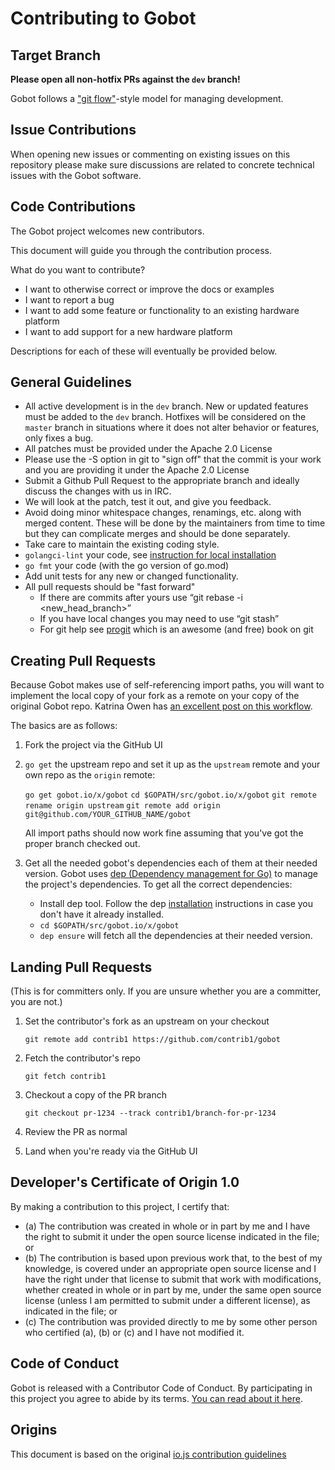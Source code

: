 # Contributing to Gobot

## Target Branch

**Please open all non-hotfix PRs against the `dev` branch!**

Gobot follows a ["git flow"](http://nvie.com/posts/a-successful-git-branching-model/)-style model for managing development.

## Issue Contributions

When opening new issues or commenting on existing issues on this repository
please make sure discussions are related to concrete technical issues with the
Gobot software.

## Code Contributions

The Gobot project welcomes new contributors.

This document will guide you through the contribution process.

What do you want to contribute?

* I want to otherwise correct or improve the docs or examples
* I want to report a bug
* I want to add some feature or functionality to an existing hardware platform
* I want to add support for a new hardware platform

Descriptions for each of these will eventually be provided below.

## General Guidelines

* All active development is in the `dev` branch. New or updated features must be added to the `dev` branch. Hotfixes
  will be considered on the `master` branch in situations where it does not alter behavior or features, only fixes a bug.
* All patches must be provided under the Apache 2.0 License
* Please use the -S option in git to "sign off" that the commit is your work and you are providing it under the
  Apache 2.0 License
* Submit a Github Pull Request to the appropriate branch and ideally discuss the changes with us in IRC.
* We will look at the patch, test it out, and give you feedback.
* Avoid doing minor whitespace changes, renamings, etc. along with merged content. These will be done by the maintainers
  from time to time but they can complicate merges and should be done separately.
* Take care to maintain the existing coding style.
* `golangci-lint` your code, see [instruction for local installation](https://golangci-lint.run/usage/install/#local-installation)
* `go fmt` your code (with the go version of go.mod)
* Add unit tests for any new or changed functionality.
* All pull requests should be "fast forward"
  * If there are commits after yours use “git rebase -i <new_head_branch>”
  * If you have local changes you may need to use “git stash”
  * For git help see [progit](http://git-scm.com/book) which is an awesome (and free) book on git

## Creating Pull Requests

Because Gobot makes use of self-referencing import paths, you will want
to implement the local copy of your fork as a remote on your copy of the
original Gobot repo. Katrina Owen has [an excellent post on this workflow](https://splice.com/blog/contributing-open-source-git-repositories-go/).

The basics are as follows:

1. Fork the project via the GitHub UI

2. `go get` the upstream repo and set it up as the `upstream` remote and your own repo as the `origin` remote:

    `go get gobot.io/x/gobot`
    `cd $GOPATH/src/gobot.io/x/gobot`
    `git remote rename origin upstream`
    `git remote add origin git@github.com/YOUR_GITHUB_NAME/gobot`

    All import paths should now work fine assuming that you've got the
    proper branch checked out.

3. Get all the needed gobot's dependencies each of them at their needed version. Gobot uses
   [dep (Dependency management for Go)](https://golang.github.io/dep/) to manage the project's dependencies. To get all
   the correct dependencies:

   * Install dep tool. Follow the dep [installation](https://golang.github.io/dep/docs/installation.html) instructions in
     case you don't have it already installed.
   * `cd $GOPATH/src/gobot.io/x/gobot`
   * `dep ensure` will fetch  all the dependencies at their needed version.

## Landing Pull Requests

(This is for committers only. If you are unsure whether you are a committer, you are not.)

1. Set the contributor's fork as an upstream on your checkout

   `git remote add contrib1 https://github.com/contrib1/gobot`

2. Fetch the contributor's repo

   `git fetch contrib1`

3. Checkout a copy of the PR branch

   `git checkout pr-1234 --track contrib1/branch-for-pr-1234`

4. Review the PR as normal

5. Land when you're ready via the GitHub UI

## Developer's Certificate of Origin 1.0

By making a contribution to this project, I certify that:

* (a) The contribution was created in whole or in part by me and I
  have the right to submit it under the open source license indicated
  in the file; or
* (b) The contribution is based upon previous work that, to the best
  of my knowledge, is covered under an appropriate open source license
  and I have the right under that license to submit that work with
  modifications, whether created in whole or in part by me, under the
  same open source license (unless I am permitted to submit under a
  different license), as indicated in the file; or
* (c) The contribution was provided directly to me by some other
  person who certified (a), (b) or (c) and I have not modified it.

## Code of Conduct

Gobot is released with a Contributor Code of Conduct. By participating in this project you agree to abide by its terms.
[You can read about it here](CODE_OF_CONDUCT.md).

## Origins

This document is based on the original [io.js contribution guidelines](https://github.com/nodejs/io.js/blob/master/CONTRIBUTING.md)
